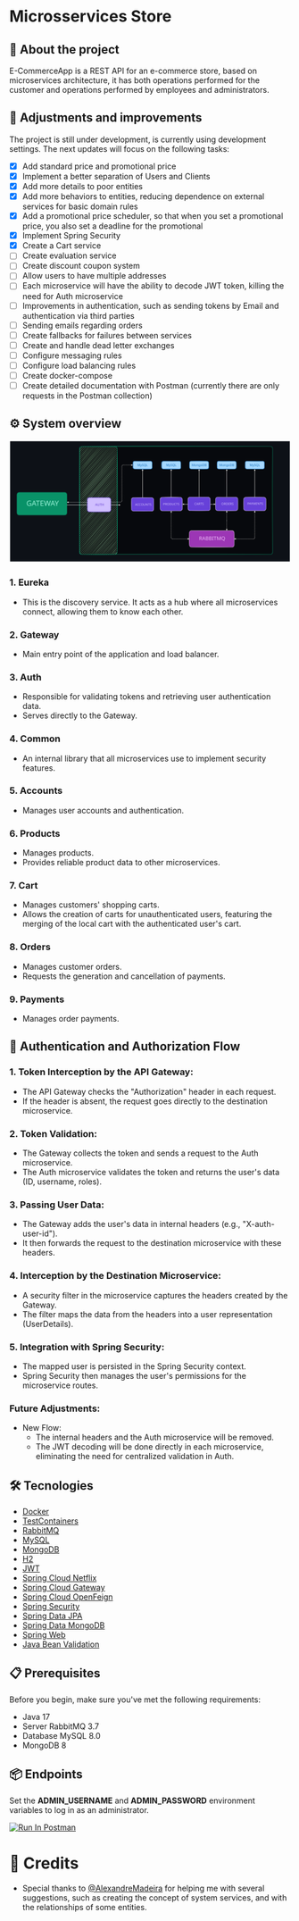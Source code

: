 # Microsservices Store

## 🔎 About the project

E-CommerceApp is a REST API for an e-commerce store, based on microservices architecture, it has both operations performed for the customer and operations performed by employees and administrators.

## 🔧 Adjustments and improvements

The project is still under development, is currently using development settings. The next updates will focus on the following tasks:

- [x] Add standard price and promotional price
- [x] Implement a better separation of Users and Clients
- [x] Add more details to poor entities
- [x] Add more behaviors to entities, reducing dependence on external services for basic domain rules
- [x] Add a promotional price scheduler, so that when you set a promotional price, you also set a deadline for the promotional
- [x] Implement Spring Security
- [x] Create a Cart service
- [ ] Create evaluation service
- [ ] Create discount coupon system
- [ ] Allow users to have multiple addresses
- [ ] Each microservice will have the ability to decode JWT token, killing the need for Auth microservice
- [ ] Improvements in authentication, such as sending tokens by Email and authentication via third parties
- [ ] Sending emails regarding orders
- [ ] Create fallbacks for failures between services
- [ ] Create and handle dead letter exchanges
- [ ] Configure messaging rules
- [ ] Configure load balancing rules
- [ ] Create docker-compose
- [ ] Create detailed documentation with Postman (currently there are only requests in the Postman collection)

## ⚙️ System overview
![application-schema](readme/application.svg)

### 1. Eureka
- This is the discovery service. It acts as a hub where all microservices connect, allowing them to know each other.

### 2. Gateway
- Main entry point of the application and load balancer.

### 3. Auth
- Responsible for validating tokens and retrieving user authentication data.
- Serves directly to the Gateway.

### 4. Common
- An internal library that all microservices use to implement security features.

### 5. Accounts
- Manages user accounts and authentication.

### 6. Products
- Manages products.
- Provides reliable product data to other microservices.

### 7. Cart
- Manages customers' shopping carts.
- Allows the creation of carts for unauthenticated users, featuring the merging of the local cart with the authenticated user's cart.

### 8. Orders
- Manages customer orders.
- Requests the generation and cancellation of payments.

### 9. Payments
- Manages order payments.

## 🔑 Authentication and Authorization Flow

### 1. Token Interception by the API Gateway:
- The API Gateway checks the "Authorization" header in each request.
- If the header is absent, the request goes directly to the destination microservice.

### 2. Token Validation:
- The Gateway collects the token and sends a request to the Auth microservice.
- The Auth microservice validates the token and returns the user's data (ID, username, roles).

### 3. Passing User Data:
- The Gateway adds the user's data in internal headers (e.g., "X-auth-user-id").
- It then forwards the request to the destination microservice with these headers.

### 4. Interception by the Destination Microservice:
- A security filter in the microservice captures the headers created by the Gateway.
- The filter maps the data from the headers into a user representation (UserDetails).

### 5. Integration with Spring Security:
- The mapped user is persisted in the Spring Security context.
- Spring Security then manages the user's permissions for the microservice routes.

### Future Adjustments:
- New Flow:
    - The internal headers and the Auth microservice will be removed.
    - The JWT decoding will be done directly in each microservice, eliminating the need for centralized validation in Auth.

## 🛠️ Tecnologies

- [Docker](https://www.docker.com/)
- [TestContainers](https://testcontainers.com/)
- [RabbitMQ](https://www.rabbitmq.com/)
- [MySQL](https://dev.mysql.com/downloads/connector/j/)
- [MongoDB](https://www.mongodb.com)
- [H2](https://www.h2database.com/html/main.html)
- [JWT](https://github.com/auth0/java-jwt)
- [Spring Cloud Netflix](https://cloud.spring.io/spring-cloud-netflix/reference/html/)
- [Spring Cloud Gateway](https://spring.io/projects/spring-cloud-gateway)
- [Spring Cloud OpenFeign](https://spring.io/projects/spring-cloud-openfeign)
- [Spring Security](https://spring.io/projects/spring-security)
- [Spring Data JPA](https://spring.io/projects/spring-data-jpa)
- [Spring Data MongoDB](https://spring.io/projects/spring-data-mongodb)
- [Spring Web]()
- [Java Bean Validation](https://docs.spring.io/spring-framework/reference/core/validation/beanvalidation.html)

## 📋 Prerequisites

Before you begin, make sure you've met the following requirements:

- Java 17
- Server RabbitMQ 3.7
- Database MySQL 8.0
- MongoDB 8

## 📦 Endpoints 
Set the **ADMIN_USERNAME** and **ADMIN_PASSWORD** environment variables to log in as an administrator.

[<img src="https://run.pstmn.io/button.svg" alt="Run In Postman" style="width: 128px; height: 32px;">](https://app.getpostman.com/run-collection/31232249-c57739c1-b80d-463e-be53-c848cdbf703e?action=collection%2Ffork&source=rip_markdown&collection-url=entityId%3D31232249-c57739c1-b80d-463e-be53-c848cdbf703e%26entityType%3Dcollection%26workspaceId%3Deac3d0ef-d921-4389-8597-a53480212132)


# 🤝 Credits

- Special thanks to [@AlexandreMadeira](https://github.com/MadeiraAlexandre) for helping me with several suggestions, such as creating the concept of system services, and with the relationships of some entities.